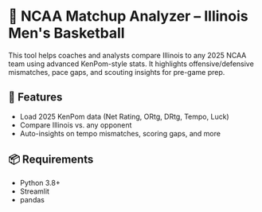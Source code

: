 # 🏀 NCAA Matchup Analyzer – Illinois Men's Basketball

This tool helps coaches and analysts compare Illinois to any 2025 NCAA team using advanced KenPom-style stats. It highlights offensive/defensive mismatches, pace gaps, and scouting insights for pre-game prep.

## 🚀 Features
- Load 2025 KenPom data (Net Rating, ORtg, DRtg, Tempo, Luck)
- Compare Illinois vs. any opponent
- Auto-insights on tempo mismatches, scoring gaps, and more

## 📦 Requirements
- Python 3.8+
- Streamlit
- pandas
